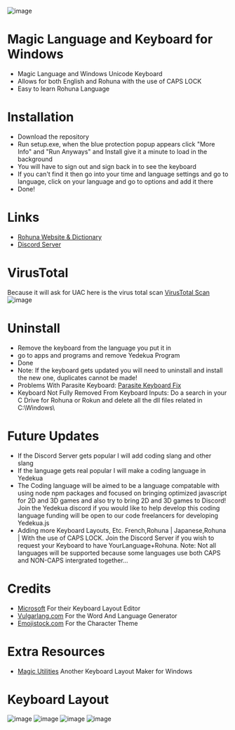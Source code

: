 ![image](https://user-images.githubusercontent.com/57733446/163316858-57eb10b6-2516-412f-88f4-bd6955ca5736.png)
# Magic Language and Keyboard for Windows
* Magic Language and Windows Unicode Keyboard
* Allows for both English and Rohuna with the use of CAPS LOCK
* Easy to learn Rohuna Language

# Installation
* Download the repository
* Run setup.exe, when the blue protection popup appears click "More Info" and "Run Anyways" and Install give it a minute to load in the background
* You will have to sign out and sign back in to see the keyboard
* If you can't find it then go into your time and language settings and go to language, click on your language and go to options and add it there
* Done!

# Links
* [Rohuna Website & Dictionary](https://sites.google.com/view/magic-languages/rohuna)
* [Discord Server](https://discord.gg/24uCtxKCNH)

# VirusTotal
Because it will ask for UAC here is the virus total scan
[VirusTotal Scan](https://www.virustotal.com/gui/file/2c5e766d8880d95b04891ad921a99527dbf32d78d5f796bfcfdb69c85a0882ba?nocache=1)
![image](https://user-images.githubusercontent.com/57733446/162627935-1cf58783-bd79-435a-85bf-d883771fb087.png)

# Uninstall
* Remove the keyboard from the language you put it in
* go to apps and programs and remove Yedekua Program
* Done
* Note: If the keyboard gets updated you will need to uninstall and install the new one, duplicates cannot be made!
* Problems With Parasite Keyboard: [Parasite Keyboard Fix](https://answers.microsoft.com/en-us/windows/forum/all/cant-remove-a-keyboard-layout-in-windows-10/058acf33-16d9-47f4-a24b-245b8823d90e)
* Keyboard Not Fully Removed From Keyboard Inputs: Do a search in your C Drive for Rohuna or Rokun and delete all the dll files related in C:\Windows\

# Future Updates
* If the Discord Server gets popular I will add coding slang and other slang
* If the language gets real popular I will make a coding language in Yedekua
* The Coding language will be aimed to be a language compatable with using node npm packages and focused on bringing optimized javascript for 2D and 3D games and also try to bring 2D and 3D games to Discord! Join the Yedekua discord if you would like to help develop this coding language funding will be open to our code freelancers for developing Yedekua.js
* Adding more Keyboard Layouts, Etc. French,Rohuna | Japanese,Rohuna | With the use of CAPS LOCK. Join the Discord Server if you wish to request your Keyboard to have YourLanguage+Rohuna. Note: Not all languages will be supported because some languages use both CAPS and NON-CAPS intergrated together...

# Credits

* [Microsoft](https://www.microsoft.com/en-us/download/details.aspx?id=102134) For their Keyboard Layout Editor
* [Vulgarlang.com](https://www.vulgarlang.com/) For the Word And Language Generator
* [Emojistock.com](https://emojistock.com/) For the Character Theme

# Extra Resources
* [Magic Utilities](https://magicutilities.net/magic-keyboard/help/keyboard-layouts) Another Keyboard Layout Maker for Windows

# Keyboard Layout
![image](https://user-images.githubusercontent.com/57733446/163973607-0735afee-a3a1-4199-a330-85bbe4fa8285.png)
![image](https://user-images.githubusercontent.com/57733446/163973695-967213b6-3174-477b-9895-19a44e43bedb.png)
![image](https://user-images.githubusercontent.com/57733446/163973785-ecde0cab-b296-497d-a786-33f289643536.png)
![image](https://user-images.githubusercontent.com/57733446/163973855-bf43810d-3438-4362-a7f5-f7fb298b7064.png)




